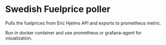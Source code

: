 # Swedish Fuelprice poller

Pulls the fuelprices from Eric Hjelms API and exports to prometheus metric.

Run in docker container and use prometheus or grafana-agent for visualization.
